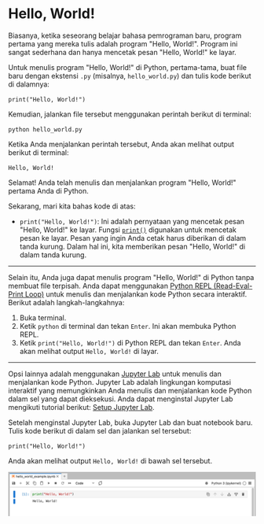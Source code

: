 # Hello, World!

Biasanya, ketika seseorang belajar bahasa pemrograman baru, program pertama yang mereka tulis adalah program "Hello, World!". Program ini sangat sederhana dan hanya mencetak pesan "Hello, World!" ke layar.

Untuk menulis program "Hello, World!" di Python, pertama-tama, buat file baru dengan ekstensi `.py` (misalnya, `hello_world.py`) dan tulis kode berikut di dalamnya:

```{code-block} python
print("Hello, World!")
```

Kemudian, jalankan file tersebut menggunakan perintah berikut di terminal:

```{code-block} bash
python hello_world.py
```

Ketika Anda menjalankan perintah tersebut, Anda akan melihat output berikut di terminal:

```{code-block} bash
Hello, World!
```

Selamat! Anda telah menulis dan menjalankan program "Hello, World!" pertama Anda di Python.

Sekarang, mari kita bahas kode di atas:

- `print("Hello, World!")`: Ini adalah pernyataan yang mencetak pesan "Hello, World!" ke layar. Fungsi [`print()`](https://docs.python.org/3/library/functions.html#print) digunakan untuk mencetak pesan ke layar. Pesan yang ingin Anda cetak harus diberikan di dalam tanda kurung. Dalam hal ini, kita memberikan pesan "Hello, World!" di dalam tanda kurung.

---

Selain itu, Anda juga dapat menulis program "Hello, World!" di Python tanpa membuat file terpisah. Anda dapat menggunakan [Python REPL (Read-Eval-Print Loop)](https://docs.python.org/3/tutorial/interpreter.html) untuk menulis dan menjalankan kode Python secara interaktif. Berikut adalah langkah-langkahnya:

1. Buka terminal.
2. Ketik `python` di terminal dan tekan `Enter`. Ini akan membuka Python REPL.
3. Ketik `print("Hello, World!")` di Python REPL dan tekan `Enter`. Anda akan melihat output `Hello, World!` di layar.

---

Opsi lainnya adalah menggunakan [Jupyter Lab](https://jupyter.org/) untuk menulis dan menjalankan kode Python. Jupyter Lab adalah lingkungan komputasi interaktif yang memungkinkan Anda menulis dan menjalankan kode Python dalam sel yang dapat dieksekusi. Anda dapat menginstal Jupyter Lab mengikuti tutorial berikut: [Setup Jupyter Lab](../../getting_started/setup_python/setup_jupyter_lab.md).

Setelah menginstal Jupyter Lab, buka Jupyter Lab dan buat notebook baru. Tulis kode berikut di dalam sel dan jalankan sel tersebut:

```{code-block} python
print("Hello, World!")
```

Anda akan melihat output `Hello, World!` di bawah sel tersebut.

![Hello, World! in Jupyter Lab](../../images/hello_world.png)
